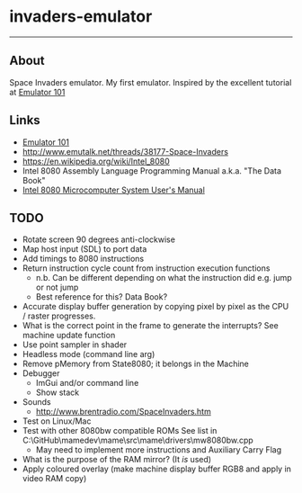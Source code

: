 # invaders-emulator

---

## About

Space Invaders emulator. My first emulator. Inspired by the excellent tutorial at [Emulator 101](http://emulator101.com)

## Links

- [Emulator 101](http://emulator101.com)
- http://www.emutalk.net/threads/38177-Space-Invaders
- https://en.wikipedia.org/wiki/Intel_8080
- Intel 8080 Assembly Language Programming Manual a.k.a. "The Data Book"
- [Intel 8080 Microcomputer System User's Manual](http://www.nj7p.info/Manuals/PDFs/Intel/9800153B.pdf)

## TODO

- Rotate screen 90 degrees anti-clockwise
- Map host input (SDL) to port data
- Add timings to 8080 instructions 
- Return instruction cycle count from instruction execution functions
  - n.b. Can be different depending on what the instruction did e.g. jump or not jump
  - Best reference for this? Data Book?
- Accurate display buffer generation by copying pixel by pixel as the CPU / raster progresses. 
- What is the correct point in the frame to generate the interrupts? See machine update function
- Use point sampler in shader
- Headless mode (command line arg)
- Remove pMemory from State8080; it belongs in the Machine
- Debugger
  - ImGui and/or command line
  - Show stack
- Sounds
  - http://www.brentradio.com/SpaceInvaders.htm
- Test on Linux/Mac
- Test with other 8080bw compatible ROMs See list in C:\GitHub\mamedev\mame\src\mame\drivers\mw8080bw.cpp
  - May need to implement more instructions and Auxiliary Carry Flag
- What is the purpose of the RAM mirror? (It *is* used)
- Apply coloured overlay (make machine display buffer RGB8 and apply in video RAM copy)
